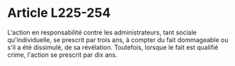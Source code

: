 # Article L225-254

L'action en responsabilité contre les administrateurs, tant sociale qu'individuelle, se prescrit par trois ans, à compter du fait dommageable ou s'il a été dissimulé, de sa révélation. Toutefois, lorsque le fait est qualifié crime, l'action se prescrit par dix ans.
